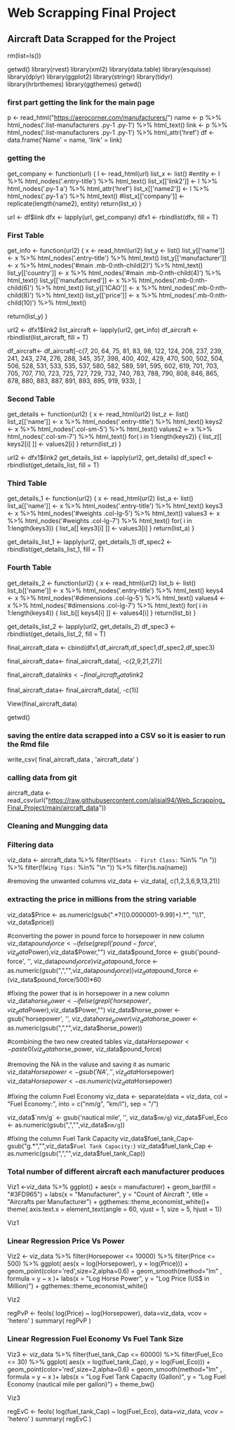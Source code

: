# Web Scrapping Final Project

## Aircraft Data Scrapped for the Project


rm(list=ls())

getwd()
library(rvest)
library(xml2)
library(data.table)
library(esquisse)
library(dplyr)
library(ggplot2)
library(stringr)
library(tidyr)
library(hrbrthemes)
library(ggthemes)
getwd()


### first part getting the link for the main page
p <- read_html("https://aerocorner.com/manufacturers/")
name <- p %>% html_nodes('.list-manufacturers .py-1 .py-1') %>% html_text()
link <- p %>% html_nodes('.list-manufacturers .py-1 .py-1') %>% html_attr('href') 
df <- data.frame('Name' = name, 'link' = link)

### getting the 
get_company <- function(url) {
  l <- read_html(url)
  list_x <- list()
  #entity <- l %>% html_nodes('.entry-title') %>% html_text()
  list_x[['link2']] <- l %>% html_nodes('.py-1 a') %>% html_attr('href')
  list_x[['name2']] <- l %>%  html_nodes('.py-1 a') %>% html_text()
  #list_x[['company']] <- replicate(length(name2), entity)
  return(list_x)
}

url <- df$link
dfx <- lapply(url, get_company)
dfx1 <- rbindlist(dfx, fill = T)

### First Table
get_info <- function(url2) {
  x <- read_html(url2)
  list_y <- list()
  list_y[['name']] <- x %>%  html_nodes('.entry-title') %>% html_text()
  list_y[['manufacturer']] <- x %>%  html_nodes('#main .mb-0:nth-child(2)') %>% html_text()
  list_y[['country']] <- x %>%  html_nodes('#main .mb-0:nth-child(4)') %>% html_text()
  list_y[['manufactured']] <- x %>%  html_nodes('.mb-0:nth-child(6)') %>% html_text()
  list_y[['ICAO']] <- x %>%  html_nodes('.mb-0:nth-child(8)') %>% html_text()
  list_y[['price']] <- x %>%  html_nodes('.mb-0:nth-child(10)') %>% html_text()
  
return(list_y)
}


url2 <- dfx1$link2
list_aircraft <- lapply(url2, get_info)
df_aircraft <- rbindlist(list_aircraft, fill = T)

df_aircraft<- df_aircraft[-c(7, 20, 64, 75, 81, 83, 98, 122, 124, 208, 237, 239,
                             241, 243, 274, 276, 288, 345, 357, 398, 400, 402,
                             429, 470, 500, 502, 504, 506, 528, 531, 533, 535, 537,
                             580, 582, 589, 591, 595, 602, 619, 701, 703, 705, 707,
                             710, 723, 725, 727, 729, 732, 740, 783, 788, 790, 808, 
                             846, 865, 878, 880, 883, 887, 891, 893, 895, 919, 933), ]


### Second Table
get_details <- function(url2) {
  x <- read_html(url2)
  list_z <- list()
  list_z[['name']] <- x %>%  html_nodes('.entry-title') %>% html_text()
  keys2 <- x %>% html_nodes('.col-sm-5') %>% html_text()
  values2 <- x %>% html_nodes('.col-sm-7') %>% html_text()
  for( i in 1:length(keys2)) {
    list_z[[ keys2[i] ]] <- values2[i]
  }
return(list_z)
}

url2 <- dfx1$link2
get_details_list <- lapply(url2, get_details)
df_spec1 <- rbindlist(get_details_list, fill = T)



### Third Table

get_details_1 <- function(url2) {
  x <- read_html(url2)
  list_a <- list()
  list_a[['name']] <- x %>%  html_nodes('.entry-title') %>% html_text()
  keys3 <- x %>% html_nodes('#weights .col-lg-5') %>% html_text()
  values3 <- x %>% html_nodes('#weights .col-lg-7') %>% html_text()
  for( i in 1:length(keys3)) {
    list_a[[ keys3[i] ]] <- values3[i]
  }
  return(list_a)
}

get_details_list_1 <- lapply(url2, get_details_1)
df_spec2 <- rbindlist(get_details_list_1, fill = T)





### Fourth Table

get_details_2 <- function(url2) {
  x <- read_html(url2)
  list_b <- list()
  list_b[['name']] <- x %>%  html_nodes('.entry-title') %>% html_text()
  keys4 <- x %>% html_nodes('#dimensions .col-lg-5') %>% html_text()
  values4 <- x %>% html_nodes('#dimensions .col-lg-7') %>% html_text()
  for( i in 1:length(keys4)) {
    list_b[[ keys4[i] ]] <- values4[i]
  }
  return(list_b)
}

get_details_list_2 <- lapply(url2, get_details_2)
df_spec3 <- rbindlist(get_details_list_2, fill = T)



final_aircraft_data <- cbind(dfx1,df_aircraft,df_spec1,df_spec2,df_spec3)

final_aircraft_data<- final_aircraft_data[, -c(2,9,21,27)]

final_aircraft_data$links <- final_aircraft_data$link2

final_aircraft_data<- final_aircraft_data[, -c(1)]

View(final_aircraft_data)

getwd()
### saving the entire data scrapped into a CSV so it is easier to run the Rmd file
write_csv( final_aircraft_data , 'aircraft_data' )



### calling data from git 

aircraft_data <- read_csv(url("https://raw.githubusercontent.com/alisial94/Web_Scrapping_Final_Project/main/aircraft_data")) 

### Cleaning and Mungging data

### Filtering data
viz_data <- aircraft_data %>%
  filter(!(`Seats - First Class:` %in% "\n ")) %>%
  filter(!(`Wing Tips:` %in% 
             "\n ")) %>%
  filter(!is.na(name))
   
#removing the unwanted columns
viz_data <- viz_data[, c(1,2,3,6,9,13,21)] 


### extracting the price in millions from the string variable
viz_data$Price <- as.numeric(gsub(".*?([0.0000001-9.99]+).*", "\\1", viz_data$price)) 

#converting the power in pound force to horsepower in new column
viz_data$pound_force <- ifelse(grepl('pound-force', viz_data$Power),viz_data$Power,"")
viz_data$pound_force <- gsub('pound-force', '', viz_data$pound_force)
viz_data$pound_force <- as.numeric(gsub(",","",viz_data$pound_force))
viz_data$pound_force <- (viz_data$pound_force/500)*60

#fixing the power that is in horsepower in a new column
viz_data$horse_power <- ifelse(grepl('horsepower', viz_data$Power),viz_data$Power,"")
viz_data$horse_power <- gsub('horsepower', '', viz_data$horse_power)
viz_data$horse_power <- as.numeric(gsub(",","",viz_data$horse_power))


#combining the two new created tables
viz_data$Horsepower <- paste0(viz_data$horse_power, viz_data$pound_force)

#removing the NA in the valuse and saving it as numaric
viz_data$Horsepower <- gsub('NA', '', viz_data$Horsepower)
viz_data$Horsepower <- as.numeric(viz_data$Horsepower)

#fixing the column Fuel Economy
viz_data <- separate(data = viz_data,
                     col = "Fuel Economy:",
                     into = c("nm/g", "km/l"),
                       sep = "/")


viz_data$`nm/g` <- gsub('nautical mile', '', viz_data$`nm/g`)
viz_data$Fuel_Eco <- as.numeric(gsub(",","",viz_data$`nm/g`))


#fixing the column Fuel Tank Capacity
viz_data$fuel_tank_Cap<-gsub("g.*","",viz_data$`Fuel Tank Capacity:`)
viz_data$fuel_tank_Cap <- as.numeric(gsub(",","",viz_data$fuel_tank_Cap))


### Total number of different aircraft each manufacturer produces
Viz1 <-viz_data %>%
  ggplot() +
  aes(x = manufacturer) +
  geom_bar(fill = "#3FD965") +
  labs(x = "Manufacturer", 
       y = "Count of Aircraft ", title = "Aircrafts per Manufacturer") +
  ggthemes::theme_economist_white()+
  theme( axis.text.x = element_text(angle = 60, vjust = 1,
                                    size = 5, hjust = 1))

Viz1



### Linear Regression Price Vs Power
Viz2 <-  viz_data %>% 
  filter(Horsepower <= 10000) %>%
  filter(Price <= 500) %>% 
  ggplot( aes(x = log(Horsepower), y = log(Price))) +
  geom_point(color='red',size=2,alpha=0.6) +
  geom_smooth(method="lm" , formula = y ~ x )+
  labs(x = "Log Horse Power", y = "Log Price (US$ in Million)") +
  ggthemes::theme_economist_white()


Viz2

regPvP <- feols( log(Price) ~ log(Horsepower), data=viz_data, vcov = 'hetero' )
summary( regPvP )


### Linear Regression Fuel Economy Vs Fuel Tank Size
Viz3 <- viz_data %>% 
  filter(fuel_tank_Cap <= 60000) %>%
  filter(Fuel_Eco <= 30) %>% 
  ggplot( aes(x = log(fuel_tank_Cap), y = log(Fuel_Eco))) +
  geom_point(color='red',size=2,alpha=0.6) +
  geom_smooth(method="lm" , formula = y ~ x )+
  labs(x = "Log Fuel Tank Capacity (Gallon)", y = "Log Fuel Economy (nautical mile per gallon)") +
  theme_bw()

Viz3

regEvC <- feols( log(fuel_tank_Cap) ~ log(Fuel_Eco), data=viz_data, vcov = 'hetero' )
summary( regEvC )

